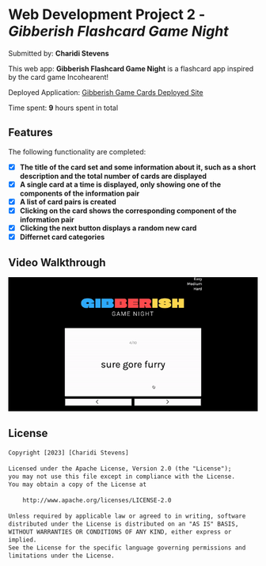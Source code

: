# Web Development Project 2 - *Gibberish Flashcard Game Night*

Submitted by: **Charidi Stevens**

This web app: **Gibberish Flashcard Game Night** is a flashcard app inspired by the card game Incohearent!

Deployed Application: [Gibberish Game Cards Deployed Site](https://gibberishgamecards.netlify.app/)

Time spent: **9** hours spent in total

## Features

The following functionality are completed:

- [X] **The title of the card set and some information about it, such as a short description and the total number of cards are displayed**
- [X] **A single card at a time is displayed, only showing one of the components of the information pair**
- [X] **A list of card pairs is created**
- [X] **Clicking on the card shows the corresponding component of the information pair**
- [X] **Clicking the next button displays a random new card**
- [X] **Differnet card categories**

## Video Walkthrough

<img src="ezgif.com-video-to-gif (2).gif" width='700px' alt='Video Walkthrough'>


## License

    Copyright [2023] [Charidi Stevens]

    Licensed under the Apache License, Version 2.0 (the "License");
    you may not use this file except in compliance with the License.
    You may obtain a copy of the License at

        http://www.apache.org/licenses/LICENSE-2.0

    Unless required by applicable law or agreed to in writing, software
    distributed under the License is distributed on an "AS IS" BASIS,
    WITHOUT WARRANTIES OR CONDITIONS OF ANY KIND, either express or implied.
    See the License for the specific language governing permissions and
    limitations under the License.
